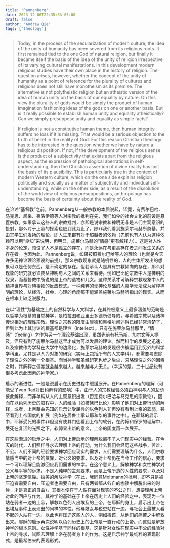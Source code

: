```yaml
---
title: 'Pannenberg'
date: 2023-12-06T22:35:53-05:00
draft: false
author: "Andrew Qie"
tags: ['theology']
---
```


> Today, in the process of the secularization of modern culture, the idea of the unity of humanity has been severed from its religious roots. It first remained tied to the one God of natural religion, but finally it became itself the basis of the idea of the unity of religion irrespective of its varying cultural manifestations. In this development modern religious studies have their own place in the history of religion. The question arises, however, whether the concept of the unity of humanity as a point of reference for the plurality of cultures and religions does not still have monotheism as its premise. The alternative is not polytheistic religion but an atheistic version of the idea of human unity on the basis of our equality by nature. On this view the plurality of gods would be simply the product of human imagination fashioning ideas of the gods on one or another basis. But is it really possible to establish human unity and equality atheistically? Can we simply presuppose unity and equality as simple facts?

> If religion is not a constitutive human theme, then human integrity suffers no loss if it is missing. That would be a serious objection to the truth of belief in the reality of God. For this reason Christian theology has to be interested in the question whether we have by nature a religious disposition. If not, if the development of the religious sense is the product of a subjectivity that exists apart from the religious aspect, as the expression of pathological aberrations in self-understanding, then the Christian assertion of divine reality has lost the basis of its plausibility. This is particularly true in the context of modern Western culture, which on the one side explains religion politically and socially as a matter of subjectivity and individual self-understanding, while on the other side, as a result of the dissolution of the worldview of religious presuppositions, anthropology has become the basis of certainty about the reality of God.

<span lang="zh">在论述“基督教”之前，Pannenberg从一般宗教的本质说起，毕竟，有费尔巴哈、马克思、尼采、弗洛伊德等人对宗教的批判在先，我们如今的社会文化的前设是悬置宗教。如果承认这些人的宗教批判，亦即是说宗教和神明无非是人们主观意识的投射，那么对于上帝的探索也应到此为止了。除非我们看到施莱尔马赫所奠基，并由其学生们发扬的理论，即人生来都有对于超越者的依赖（先前也有人认为这种依赖可以用“良知”来说明，但明显，施莱尔马赫的“情感”更有解释力）。这是对人性本身的论定，预设了人不是孤立的存在，而是永远在与更高存在者之间发生关系的存在者。也因为此，Pannenberg说，如果按照费尔巴哈等人的理论（也就是今天许多无神论理论预设的前提），那么宗教现象就是随机性的，人的主体所发出的想象可以是任何东西，是不确定的存在。但若承认人是具有宗教倾向的存在，那么对现象的研究就必须要从神明与人之间的关系来看待。例如巴比伦宗教中人是神明的奴隶，而基督教中所说的是上帝的造物和儿女。这种关系才可解释宗教现象中人的精神世界与对待事物的反应模式。一种纯粹的无神论基础的人类学无法成为解释神明的理论，从经济、社会、心理的角度都不能涵盖施莱尔马赫所指出的现实。从而在根本上缺乏说服力。

在以“理性”为基础之上的自然科学与人文科学，在其终极意义上最多涵盖的范畴是以哲学为根基的自然神学，是柏拉图和亚里士多德所倡导的，与希腊宗教以及诸神传说相对的理性宗教。理性之宗教的限度由康德和黑格尔阐述得已经非常清楚了，但到此为止其讨论的根基都是理性（intellect）。只有在施莱尔马赫那里，“情感”（feeling）才作为另一个理论基础出现，虽然先前有托马斯、加尔文等人提及，但只有到了施莱尔马赫这里才成为可以发展的理论。然而科学的发展之迅速，以及宗教作为学科在大学中的边缘化，施莱尔马赫的发现很少被运用到另外的科学学科里。尤其是以人为对象的研究（实际上包括所有的人文学科），都需要考虑除了理性之外的另一个根基。而当神学和圣经研究也步之后尘，忽略理性之外的因素之时，其解释之偏差就会越来越大，越来越与人无关。（幸运的是，二十世纪也有很多考虑此因素的神学家。）

启示的渐进性，一般是说启示在历史进程中缓缓展开。在Pannenberg的理解（可能受了von Rad对旧约解释的影响）中，由于人的宗教经验必须由神明与人的互动彼此解释，而非单纯从人的主观意识出发（否定费尔巴哈与马克思的宗教论），因而在以色列历史的进程中，人的经验（如被掳巴比伦）影响了他们对上帝行动的解释，或者，上帝藉由先知的启示让受屈辱的以色列人非但没有看到上帝的软弱，甚至看到上帝国度的扩展（例如在居鲁士承认耶和华的事件之中）。在耶稣的启示中，耶稣受死的事件非但没有使其门徒看到上帝的软弱，在约翰和保罗的理解中，受死在复活的光照之下，软弱显出新的意义，上帝的国度再一次展开。

在这些渐进的启示之中，人们对上帝启示的理解脱离不了人们现实中的经验。在今天的时代，人们照样寻求去理解上帝的行动，为什么我们会经历这些战争，苦难，不公。人们不同的经验要求神学回应现实的需求，人们需要理解为什么，人们宗教情感当中的对上帝的依靠，对公义的要求，以及对上帝仍在当今工作的信心，要求一个可以理解且能够回应我们需求的神学。在这个意义上，解放神学和女性神学对公义与平等的诉求，不是人纯粹的主观要求，而是上帝所造的人性的要求，以及对上帝的坚定信靠。拉美的解放神学（在此，我同意Moltmann的批判，即不只是被压迫者需要自由，压迫者也需要自由，只有两者都从各自的枷锁中解脱出来的时候，才是真正的自由），其根本便在于人性在面对现实的不公之时，想要理解上帝对此的回应与作为。其神学的基础在于上帝在历史上人们的经验之中，表现为一位站在弱者一边的上帝，解救以色列人出埃及的上帝，在耶稣的身上，启示出上帝在出埃及事件上表现出的同样的本性，他与妓女与税吏站在一边，与社会上最被人看不起的人站在一边。以此也将压迫这些人的人，例如撒该，从他们的痛苦之中解救出来。耶稣的启示再次说明以色列历史上的上帝是一直行动的上帝。而这就是解放神学的根本原则。女性神学基于同样的根基，这是针对女性在现实中不公的经验对上帝的寻求，试图去理解上帝在弱者身上的作为。这是启示神学最纯粹的表现形式，是最希伯来的表现形式。</span>
